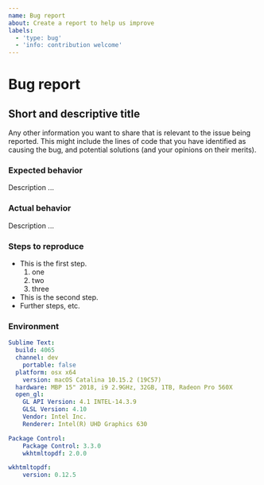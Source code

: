 ```yaml
---
name: Bug report
about: Create a report to help us improve
labels:
  - 'type: bug'
  - 'info: contribution welcome'
---
```


# Bug report

## Short and descriptive title

Any other information you want to share that is relevant to the issue being reported.
This might include the lines of code that you have identified as causing the bug,
and potential solutions (and your opinions on their merits).

### Expected behavior

Description ...

### Actual behavior

Description ...

### Steps to reproduce

* This is the first step.
  1. one
  2. two
  3. three
* This is the second step.
* Further steps, etc.

### Environment

```yaml
Sublime Text:
  build: 4065
  channel: dev
    portable: false
  platform: osx x64
    version: macOS Catalina 10.15.2 (19C57)
  hardware: MBP 15" 2018, i9 2.9GHz, 32GB, 1TB, Radeon Pro 560X
  open_gl:
    GL API Version: 4.1 INTEL-14.3.9
    GLSL Version: 4.10
    Vendor: Intel Inc.
    Renderer: Intel(R) UHD Graphics 630

Package Control:
    Package Control: 3.3.0
    wkhtmltopdf: 2.0.0

wkhtmltopdf:
    version: 0.12.5
```
